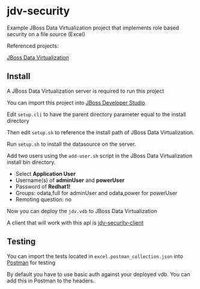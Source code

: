 # jdv-security
Example JBoss Data Virtualization project that implements role based security on a file source (Excel)

Referenced projects:

[JBoss Data Virtualization](https://developers.redhat.com/products/datavirt/overview/)



## Install
A JBoss Data Virtualization server is required to run this project

You can import this project into [JBoss Developer Studio](https://developers.redhat.com/products/devstudio/overview/)

Edit `setup.cli` to have the parent directory parameter equal to the install directory

Then edit `setup.sh` to reference the install path of JBoss Data Virtualization.

Run `setup.sh` to install the datasource on the server.

Add two users using the `add-user.sh` script in the JBoss Data Virtualization install bin directory.
  * Select **Application User**
  * Username(s) of **adminUser** and **powerUser**
  * Password of **Redhat1!**
  * Groups: odata,full for adminUser and odata,power for powerUser
  * Remoting question: no

Now you can deploy the `jdv.vdb` to JBoss Data Virtualization

A client that will work with this api is [jdv-security-client](https://github.com/mechevarria/jdv-security-client)

## Testing
You can import the tests located in `excel.postman_collection.json` into [Postman](https://www.getpostman.com/) for testing

By default you have to use basic auth against your deployed vdb.  You can add this in Postman to the headers.
